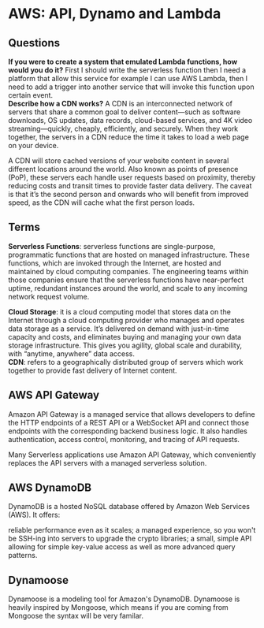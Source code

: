 # AWS: API, Dynamo and Lambda

## Questions
**If you were to create a system that emulated Lambda functions, how would you do it?**
First I should write the serverless function then I need a platform that allow this service for example I can use AWS Lambda, then I need to add a trigger into another service that will invoke this function upon certain event.  
**Describe how a CDN works?**
A CDN is an interconnected network of servers that share a common goal to deliver content—such as software downloads, OS updates, data records, cloud-based services, and 4K video streaming—quickly, cheaply, efficiently, and securely. When they work together, the servers in a CDN reduce the time it takes to load a web page on your device.

A CDN will store cached versions of your website content in several different locations around the world. Also known as points of presence (PoP), these servers each handle user requests based on proximity, thereby reducing costs and transit times to provide faster data delivery. The caveat is that it’s the second person and onwards who will benefit from improved speed, as the CDN will cache what the first person loads.  

## Terms
**Serverless Functions**: serverless functions are single-purpose, programmatic functions that are hosted on managed infrastructure. These functions, which are invoked through the Internet, are hosted and maintained by cloud computing companies. The engineering teams within those companies ensure that the serverless functions have near-perfect uptime, redundant instances around the world, and scale to any incoming network request volume.  

**Cloud Storage**: it is a cloud computing model that stores data on the Internet through a cloud computing provider who manages and operates data storage as a service. It’s delivered on demand with just-in-time capacity and costs, and eliminates buying and managing your own data storage infrastructure. This gives you agility, global scale and durability, with “anytime, anywhere” data access.  
**CDN**: refers to a geographically distributed group of servers which work together to provide fast delivery of Internet content.  

## AWS API Gateway
Amazon API Gateway is a managed service that allows developers to define the HTTP endpoints of a REST API or a WebSocket API and connect those endpoints with the corresponding backend business logic. It also handles authentication, access control, monitoring, and tracing of API requests.

Many Serverless applications use Amazon API Gateway, which conveniently replaces the API servers with a managed serverless solution.  
## AWS DynamoDB
DynamoDB is a hosted NoSQL database offered by Amazon Web Services (AWS). It offers:

reliable performance even as it scales;
a managed experience, so you won't be SSH-ing into servers to upgrade the crypto libraries;
a small, simple API allowing for simple key-value access as well as more advanced query patterns.  
## Dynamoose
Dynamoose is a modeling tool for Amazon's DynamoDB. Dynamoose is heavily inspired by Mongoose, which means if you are coming from Mongoose the syntax will be very familar.  
